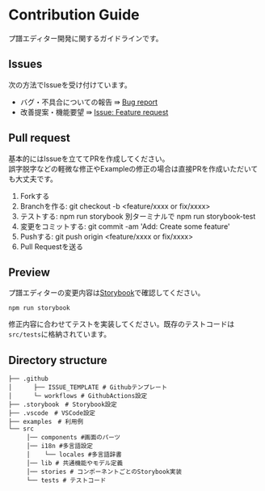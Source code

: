 # Contribution Guide
プ譜エディター開発に関するガイドラインです。

## Issues
次の方法でIssueを受け付けています。

- バグ・不具合についての報告 ⇛ [Bug report](https://github.com/goto-lab/pufu-editor/issues/new?assignees=&labels=&projects=&template=bug_report.md&title=)
- 改善提案・機能要望 ⇛ [Issue: Feature request](https://github.com/goto-lab/pufu-editor/issues/new?assignees=&labels=&projects=&template=feature_request.md&title=)

## Pull request

基本的にはIssueを立ててPRを作成してください。  
誤字脱字などの軽微な修正やExampleの修正の場合は直接PRを作成いただいても大丈夫です。

1. Forkする
2. Branchを作る: git checkout -b <feature/xxxx or fix/xxxx>
3. テストする: npm run storybook 別ターミナルで npm run storybook-test
4. 変更をコミットする: git commit -am 'Add: Create some feature'
5. Pushする: git push origin <feature/xxxx or fix/xxxx>
5. Pull Requestを送る

## Preview

プ譜エディターの変更内容は[Storybook](https://storybook.js.org/)で確認してください。

```
npm run storybook 
```

修正内容に合わせてテストを実装してください。既存のテストコードは`src/tests`に格納されています。

## Directory structure
```
├── .github
│      ├── ISSUE_TEMPLATE # Githubテンプレート
│      └─ workflows # GithubActions設定
├── .storybook　# Storybook設定
├── .vscode　# VSCode設定
├── examples　# 利用例
└── src
     │── components #画面のパーツ
     │── i18n #多言語設定
     │    └── locales #多言語辞書
     │── lib # 共通機能やモデル定義
     │── stories # コンポーネントごとのStorybook実装
     └── tests # テストコード
```
